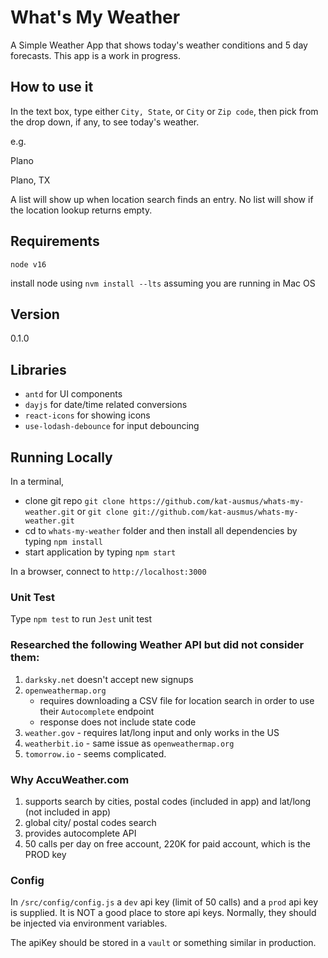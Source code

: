 # What's My Weather 

A Simple Weather App that shows today's weather conditions and 5 day forecasts. This app is a work in progress.

## How to use it
In the text box, type either `City, State`, or `City` or `Zip code`, then pick from the drop down, if any, to see today's weather.

e.g.

Plano

Plano, TX

A list will show up when location search finds an entry.  No list will show if the location lookup returns empty. 


## Requirements
`node v16`  

install node using `nvm install --lts` assuming you are running in Mac OS

## Version
0.1.0

## Libraries
- `antd` for UI components
- `dayjs` for date/time related conversions
- `react-icons` for showing icons
- `use-lodash-debounce` for input debouncing


## Running Locally
In a terminal,
- clone git repo `git clone https://github.com/kat-ausmus/whats-my-weather.git` or `git clone git://github.com/kat-ausmus/whats-my-weather.git`
- cd to `whats-my-weather` folder and then install all dependencies by typing `npm install`
- start application by typing `npm start`

In a browser, connect to `http://localhost:3000`

### Unit Test

Type `npm test` to run `Jest` unit test

### Researched the following Weather API but did not consider them:
 1. `darksky.net` doesn't accept new signups
 2. `openweathermap.org`
    - requires downloading a CSV file for location search in order to use their `Autocomplete` endpoint
    - response does not include state code
 3. `weather.gov` - requires lat/long input and only works in the US
 4. `weatherbit.io` - same issue as `openweathermap.org`
 5. `tomorrow.io` - seems complicated.

### Why AccuWeather.com
1. supports search by cities, postal codes (included in app) and lat/long (not included in app)
2. global city/ postal codes search
3. provides autocomplete API
4. 50 calls per day on free account, 220K for paid account, which is the PROD key

### Config
In `/src/config/config.js` a `dev` api key (limit of 50 calls)
and a `prod` api key is supplied.  It is NOT a good place to store api keys.
Normally, they should be injected via environment variables. 

The apiKey should be stored in a `vault` or something similar in production.







